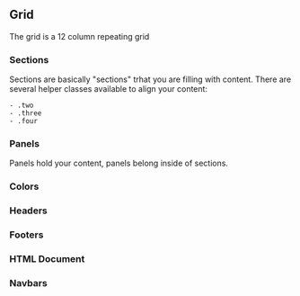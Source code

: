 ## Grid
The grid is a 12 column repeating grid

### Sections
Sections are basically "sections" trhat you are filling with content. There are several helper classes available to align your content:

	- .two 
	- .three
	- .four

### Panels
Panels hold your content, panels belong inside of sections.

### Colors

### Headers

### Footers

### HTML Document

### Navbars
